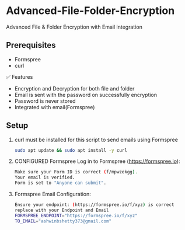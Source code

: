 # Advanced-File-Folder-Encryption
Advanced File &amp; Folder Encryption with Email integration

## Prerequisites
 - Formspree
 - curl

✅ Features
- Encryption and Decryption for both file and folder
- Email is sent with the password on successfully encryption
- Password is never stored
- Integrated with email(Formspree)
 

## Setup
1. curl must be installed for this script to send emails using Formspree
    ```bash
   sudo apt update && sudo apt install -y curl
   ```
2. CONFIGURED Formspree Log in to Formspree (https://formspree.io):
     ```bash  
   Make sure your Form ID is correct (f/mpwzekgg).
   Your email is verified.
   Form is set to "Anyone can submit".
   ```
3. Formspree Email Configuration:
    ```bash
   Ensure your endpoint: (https://formspree.io/f/xyz) is correct
   replace with your Endpoint and Email
   FORMSPREE_ENDPOINT="https://formspree.io/f/xyz"
   TO_EMAIL="ashwinbshetty373@gmail.com"
   ```

   


